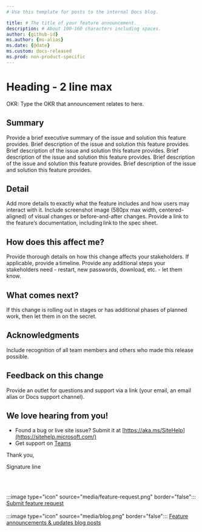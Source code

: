 ```yaml
---
# Use this template for posts to the internal Docs blog.

title: # The title of your feature announcement.
description: # About 100-160 characters including spaces.
author: {github-id}
ms.author: {ms-alias}
ms.date: {@date}
ms.custom: docs-released
ms.prod: non-product-specific
---
```

# Heading - 2 line max

OKR: Type the OKR that announcement relates to here.

## Summary

Provide a brief executive summary of the issue and solution this feature provides. Brief description of the issue and solution this feature provides. Brief description of the issue and solution this feature provides. Brief description of the issue and solution this feature provides. Brief description of the issue and solution this feature provides. Brief description of the issue and solution this feature provides.  

## Detail

Add more details to exactly what the feature includes and how users may interact with it. Include screenshot image (580px max width, centered-aligned) of visual changes or before-and-after changes. Provide a link to the feature’s documentation, including link to the spec sheet.

## How does this affect me?

Provide thorough details on how this change affects your stakeholders. If applicable, provide a timeline. Provide any additional steps your stakeholders need - restart, new passwords, download, etc. - let them  know.

## What comes next?

If this change is rolling out in stages or has additional phases of planned work, then let them in on the secret.

## Acknowledgments

Include recognition of all team members and others who made this release possible. 

## Feedback on this change

Provide an outlet for questions and support via a link (your email, an email alias or Docs support channel).

## We love hearing from you!

- Found a bug or live site issue? Submit it at [https://aka.ms/SiteHelp](https://sitehelp.microsoft.com/)
- Get support on [Teams](https://teams.microsoft.com/l/team/19%3a7ecffca1166a4a3986fed528cf0870ee%40thread.skype/conversations?groupId=de9ddba4-2574-4830-87ed-41668c07a1ca&tenantId=72f988bf-86f1-41af-91ab-2d7cd011db47)

Thank you,

Signature line

<br><br>

:::image type="icon" source="media/feature-request.png" border="false":::  [Submit feature request](https://nam06.safelinks.protection.outlook.com/?url=https%3A%2F%2Fforms.office.com%2FPages%2FResponsePage.aspx%3Fid%3Dv4j5cvGGr0GRqy180BHbR58F1e8abtdClyZxD246zYJURTMwWkRHUExCOE8wV1YyNEU4OTRPS0VUMi4u&data=04%7C01%7CAndrea.Perez%40microsoft.com%7C7c3d769a76e14f31467808d87c28e7bc%7C72f988bf86f141af91ab2d7cd011db47%7C1%7C0%7C637395862408624974%7CUnknown%7CTWFpbGZsb3d8eyJWIjoiMC4wLjAwMDAiLCJQIjoiV2luMzIiLCJBTiI6Ik1haWwiLCJXVCI6Mn0%3D%7C1000&sdata=W3T4M5oAu%2B1UMdyFtbbyo252W%2FGm94k%2BWCEn5E3dEBI%3D&reserved=0)<br><br>:::image type="icon" source="media/blog.png" border="false":::  [Feature announcements & updates blog posts](/new-hope/intblog/?branch=master)
